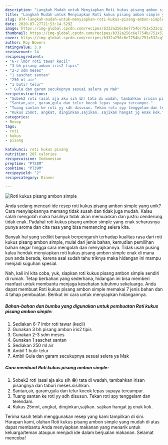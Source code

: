 ```yaml
---
description: "Langkah Mudah untuk Menyiapkan Roti kukus pisang ambon simple yang Sempurna"
title: "Langkah Mudah untuk Menyiapkan Roti kukus pisang ambon simple yang Sempurna"
slug: 974-langkah-mudah-untuk-menyiapkan-roti-kukus-pisang-ambon-simple-yang-sempurna
date: 2020-07-27T21:53:14.529Z
image: https://img-global.cpcdn.com/recipes/b332a256c6e7754b/751x532cq70/roti-kukus-pisang-ambon-simple-foto-resep-utama.jpg
thumbnail: https://img-global.cpcdn.com/recipes/b332a256c6e7754b/751x532cq70/roti-kukus-pisang-ambon-simple-foto-resep-utama.jpg
cover: https://img-global.cpcdn.com/recipes/b332a256c6e7754b/751x532cq70/roti-kukus-pisang-ambon-simple-foto-resep-utama.jpg
author: Roy Bowers
ratingvalue: 3.9
reviewcount: 14
recipeingredient:
- "6-7 lmbr roti tawar kecil"
- "3 bh pisang ambon iris2 tipis"
- "2-3 sdm meses"
- "1 saschet santan"
- "250 ml air"
- "1 butir telur"
- " Gula dan garam secukupnya sesuai selera ya Mak"
recipeinstructions:
- "Sobek2 roti (asal aja aku sih 😁) tata di wadah, tambahkan irisan pisangnya dan taburi meses.sisihkan."
- "Santan,air, garam,gula dan telur kocok lepas supaya tercampur."
- "Tuang santan ke roti yy sdh disusun. Tekan roti spy tenggelam dan terendam."
- "Kukus 25mnt, angkat, dinginkan,sajikan. sajikan hangat jg enak kok."
categories:
- Resep
tags:
- roti
- kukus
- pisang

katakunci: roti kukus pisang 
nutrition: 207 calories
recipecuisine: Indonesian
preptime: "PT28M"
cooktime: "PT39M"
recipeyield: "2"
recipecategory: Dinner

---
```



![Roti kukus pisang ambon simple](https://img-global.cpcdn.com/recipes/b332a256c6e7754b/751x532cq70/roti-kukus-pisang-ambon-simple-foto-resep-utama.jpg)

Anda sedang mencari ide resep roti kukus pisang ambon simple yang unik? Cara menyiapkannya memang tidak susah dan tidak juga mudah. Kalau salah mengolah maka hasilnya tidak akan memuaskan dan justru cenderung tidak enak. Padahal roti kukus pisang ambon simple yang enak seharusnya punya aroma dan cita rasa yang bisa memancing selera kita.



Banyak hal yang sedikit banyak berpengaruh terhadap kualitas rasa dari roti kukus pisang ambon simple, mulai dari jenis bahan, kemudian pemilihan bahan segar hingga cara mengolah dan menyajikannya. Tidak usah pusing kalau hendak menyiapkan roti kukus pisang ambon simple enak di mana pun anda berada, karena asal sudah tahu triknya maka hidangan ini mampu menjadi suguhan spesial.


Nah, kali ini kita coba, yuk, siapkan roti kukus pisang ambon simple sendiri di rumah. Tetap berbahan yang sederhana, hidangan ini bisa memberi manfaat untuk membantu menjaga kesehatan tubuhmu sekeluarga. Anda dapat membuat Roti kukus pisang ambon simple memakai 7 jenis bahan dan 4 tahap pembuatan. Berikut ini cara untuk menyiapkan hidangannya.

<!--inarticleads1-->

##### Bahan-bahan dan bumbu yang digunakan untuk pembuatan Roti kukus pisang ambon simple:

1. Sediakan 6-7 lmbr roti tawar (kecil)
1. Gunakan 3 bh pisang ambon iris2 tipis
1. Gunakan 2-3 sdm meses
1. Gunakan 1 saschet santan
1. Sediakan 250 ml air
1. Ambil 1 butir telur
1. Ambil  Gula dan garam secukupnya sesuai selera ya Mak




<!--inarticleads2-->

##### Cara membuat Roti kukus pisang ambon simple:

1. Sobek2 roti (asal aja aku sih 😁) tata di wadah, tambahkan irisan pisangnya dan taburi meses.sisihkan.
1. Santan,air, garam,gula dan telur kocok lepas supaya tercampur.
1. Tuang santan ke roti yy sdh disusun. Tekan roti spy tenggelam dan terendam.
1. Kukus 25mnt, angkat, dinginkan,sajikan. sajikan hangat jg enak kok.




Terima kasih telah menggunakan resep yang kami tampilkan di sini. Harapan kami, olahan Roti kukus pisang ambon simple yang mudah di atas dapat membantu Anda menyiapkan makanan yang menarik untuk keluarga/teman ataupun menjadi ide dalam berjualan makanan. Selamat mencoba!
